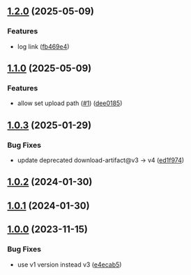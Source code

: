 ## [1.2.0](https://github.com/diplodoc-platform/docs-upload-action/compare/v1.1.0...v1.2.0) (2025-05-09)


### Features

* log link ([fb469e4](https://github.com/diplodoc-platform/docs-upload-action/commit/fb469e4fd54f95a9664d41159a5cc2cbf751f748))

## [1.1.0](https://github.com/diplodoc-platform/docs-upload-action/compare/v1.0.3...v1.1.0) (2025-05-09)


### Features

* allow set upload path ([#1](https://github.com/diplodoc-platform/docs-upload-action/issues/1)) ([dee0185](https://github.com/diplodoc-platform/docs-upload-action/commit/dee0185f34197b1360a66c9aa7c46063af408b99))

## [1.0.3](https://github.com/diplodoc-platform/docs-upload-action/compare/v1.0.2...v1.0.3) (2025-01-29)


### Bug Fixes

* update deprecated download-artifact@v3 -> v4 ([ed1f974](https://github.com/diplodoc-platform/docs-upload-action/commit/ed1f97449d015772b8531c8de1a9ff48871a496d))

## [1.0.2](https://github.com/diplodoc-platform/docs-upload-action/compare/v1.0.1...v1.0.2) (2024-01-30)

## [1.0.1](https://github.com/diplodoc-platform/docs-upload-action/compare/v1.0.0...v1.0.1) (2024-01-30)

## [1.0.0](https://github.com/diplodoc-platform/docs-upload-action/compare/e4ecab5705a94d69add953f32afbb1105bf6a74b...v1.0.0) (2023-11-15)


### Bug Fixes

* use v1 version instead v3 ([e4ecab5](https://github.com/diplodoc-platform/docs-upload-action/commit/e4ecab5705a94d69add953f32afbb1105bf6a74b))

